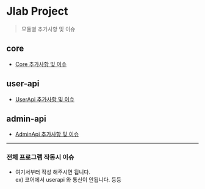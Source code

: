 # Jlab Project

> 모듈별 추가사항 및 이슈

## core
 - [Core 추가사항 및 이슈](https://github.com/mmirotime/J_Lab/blob/dev/ad_be/core/src/main/java/com/jlab/ab/core.md)

## user-api
 - [UserApi 추가사항 및 이슈](https://github.com/mmirotime/J_Lab/blob/dev/ad_be/user-api/src/main/java/com/jlab/ab/user-api.md)

## admin-api
 - [AdminApi 추가사항 및 이슈](#/ad_be/admin-api/src/main/java/com/jlab/ab/admin-api.md)

-------------

### 전체 프로그램 작동시 이슈
  - 여기서부터 작성 해주시면 됩니다.  
  ex) 코어에서 userapi 와 통신이 안됩니다. 등등
